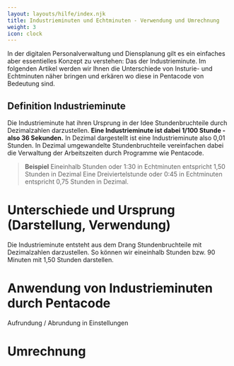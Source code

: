 ```yaml
---
layout: layouts/hilfe/index.njk
title: Industrieminuten und Echtminuten - Verwendung und Umrechnung
weight: 3
icon: clock
---
```


In der digitalen Personalverwaltung und Diensplanung gilt es ein einfaches aber
essentielles Konzept zu verstehen: Das der Industrieminute. Im folgenden Artikel
werden wir Ihnen die Unterschiede von Insturie- und Echtminuten näher bringen
und erkären wo diese in Pentacode von Bedeutung sind.

## Definition Industrieminute

Die Industrieminute hat ihren Ursprung in der Idee Stundenbruchteile durch Dezimalzahlen
darzustellen. **Eine Industrieminute ist dabei 1/100 Stunde - also 36
Sekunden.** In Dezimal dargestellt ist eine Industrieminute also 0,01 Stunden.
In Dezimal umgewandelte Stundenbruchteile vereinfachen dabei die Verwaltung der
Arbeitszeiten durch Programme wie Pentacode.

>**Beispiel**
Eineinhalb Stunden oder 1:30 in Echtminuten entspricht 1,50 Stunden in Dezimal
Eine Dreiviertelstunde oder 0:45 in Echtminuten entspricht 0,75 Stunden in
Dezimal.


# Unterschiede und Ursprung (Darstellung, Verwendung)

Die Industrieminute entsteht aus dem Drang Stundenbruchteile mit Dezimalzahlen
darzustellen. So können wir eineinhalb Stunden bzw. 90 Minuten mit 1,50 Stunden darstellen. 

# Anwendung von Industrieminuten durch Pentacode

Aufrundung / Abrundung in Einstellungen

# Umrechnung 


